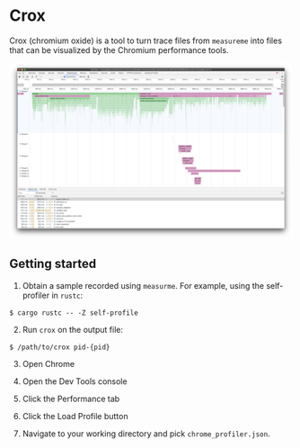 # Crox

Crox (chromium oxide) is a tool to turn trace files from `measureme` into files that can be visualized by the Chromium performance tools.

![Sample image of Chrome Profiler displaying measureme data](../docs/assets/crox_sample.png)

## Getting started

1. Obtain a sample recorded using `measurme`.
For example, using the self-profiler in `rustc`:

```
$ cargo rustc -- -Z self-profile
```

2. Run `crox` on the output file:

```
$ /path/to/crox pid-{pid}
```

3. Open Chrome

4. Open the Dev Tools console

5. Click the Performance tab

6. Click the Load Profile button

7. Navigate to your working directory and pick `chrome_profiler.json`.
